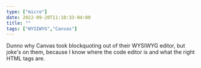```yaml
---
type: ["micro"]
date: 2022-09-20T11:10:33-04:00
title: ""
tags: ["WYSIWYG","Canvas"]
---
```

Dunno why Canvas took blockquoting out of their WYSIWYG editor, but joke's on them, because I know where the code editor is and what the right HTML tags are.
